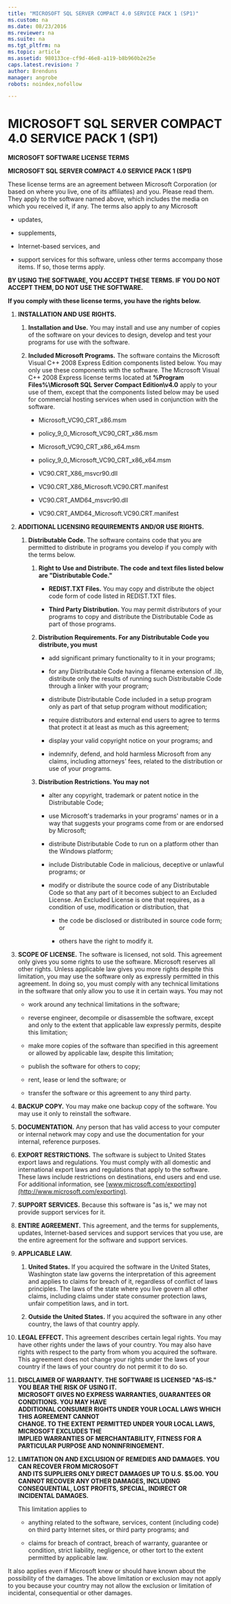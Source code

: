 ```yaml
---
title: "MICROSOFT SQL SERVER COMPACT 4.0 SERVICE PACK 1 (SP1)"
ms.custom: na
ms.date: 08/23/2016
ms.reviewer: na
ms.suite: na
ms.tgt_pltfrm: na
ms.topic: article
ms.assetid: 980133ce-cf9d-46e8-a119-b8b960b2e25e
caps.latest.revision: 7
author: Brendunsmanager: angrobe
robots: noindex,nofollow

---
```

# MICROSOFT SQL SERVER COMPACT 4.0 SERVICE PACK 1 (SP1)
**MICROSOFT SOFTWARE LICENSE TERMS**  

 **MICROSOFT SQL SERVER COMPACT 4.0 SERVICE PACK 1 (SP1)**  

 These license terms are an agreement between Microsoft Corporation (or based on where you live, one of its affiliates) and you. Please read them. They apply to the software named above, which includes the media on which you received it, if any. The terms also apply to any Microsoft  

-   updates,  

-   supplements,  

-   Internet-based services, and  

-   support services for this software, unless other terms accompany those items. If so, those terms apply.  

**BY USING THE SOFTWARE, YOU ACCEPT THESE TERMS. IF YOU DO NOT ACCEPT THEM, DO NOT USE THE SOFTWARE.**  

**If you comply with these license terms, you have the rights below.**  

1.  **INSTALLATION AND USE RIGHTS.**  

    1.  **Installation and Use.** You may install and use any number of copies of the software on your devices to design, develop and test your programs for use with the software.  

    2.  **Included Microsoft Programs.** The software contains the Microsoft Visual C++ 2008 Express Edition components listed below. You may only use these components with the software. The Microsoft Visual C++ 2008 Express license terms located at **%Program Files%\Microsoft SQL Server Compact Edition\v4.0** apply to your use of them, except that the components listed below may be used for commercial hosting services when used in conjunction with the software.  

        -   Microsoft_VC90_CRT_x86.msm  

        -   policy_9_0_Microsoft_VC90_CRT_x86.msm  

        -   Microsoft_VC90_CRT_x86_x64.msm  

        -   policy_9_0_Microsoft_VC90_CRT_x86_x64.msm  

        -   VC90.CRT_X86_msvcr90.dll  

        -   VC90.CRT_X86_Microsoft.VC90.CRT.manifest  

        -   VC90.CRT_AMD64_msvcr90.dll  

        -   VC90.CRT_AMD64_Microsoft.VC90.CRT.manifest  

2.  **ADDITIONAL LICENSING REQUIREMENTS AND/OR USE RIGHTS.**  

    1.  **Distributable Code.** The software contains code that you are permitted to distribute in programs you develop if you comply with the terms below.  

        1.  **Right to Use and Distribute. The code and text files listed below are "Distributable Code."**  

            -   **REDIST.TXT Files.** You may copy and distribute the object code form of code listed in REDIST.TXT files.  

            -   **Third Party Distribution.** You may permit distributors of your programs to copy and distribute the Distributable Code as part of those programs.  

        2.  **Distribution Requirements. For any Distributable Code you distribute, you must**  

            -   add significant primary functionality to it in your programs;  

            -   for any Distributable Code having a filename extension of .lib, distribute only the results of running such Distributable Code through a linker with your program;  

            -   distribute Distributable Code included in a setup program only as part of that setup program without modification;  

            -   require distributors and external end users to agree to terms that protect it at least as much as this agreement;  

            -   display your valid copyright notice on your programs; and  

            -   indemnify, defend, and hold harmless Microsoft from any claims, including attorneys' fees, related to the distribution or use of your programs.  

        3.  **Distribution Restrictions. You may not**  

            -   alter any copyright, trademark or patent notice in the Distributable Code;  

            -   use Microsoft's trademarks in your programs' names or in a way that suggests your programs come from or are endorsed by Microsoft;  

            -   distribute Distributable Code to run on a platform other than the Windows platform;  

            -   include Distributable Code in malicious, deceptive or unlawful programs; or  

            -   modify or distribute the source code of any Distributable Code so that any part of it becomes subject to an Excluded License. An Excluded License is one that requires, as a condition of use, modification or distribution, that  

                -   the code be disclosed or distributed in source code form; or  

                -   others have the right to modify it.  

3.  **SCOPE OF LICENSE.** The software is licensed, not sold. This agreement only gives you some rights to use the software. Microsoft reserves all other rights. Unless applicable law gives you more rights despite this limitation, you may use the software only as expressly permitted in this agreement. In doing so, you must comply with any technical limitations in the software that only allow you to use it in certain ways. You may not  

    -   work around any technical limitations in the software;  

    -   reverse engineer, decompile or disassemble the software, except and only to the extent that applicable law expressly permits, despite this limitation;  

    -   make more copies of the software than specified in this agreement or allowed by applicable law, despite this limitation;  

    -   publish the software for others to copy;  

    -   rent, lease or lend the software; or  

    -   transfer the software or this agreement to any third party.  

4.  **BACKUP COPY.** You may make one backup copy of the software. You may use it only to reinstall the software.  

5.  **DOCUMENTATION.** Any person that has valid access to your computer or internal network may copy and use the documentation for your internal, reference purposes.  

6.  **EXPORT RESTRICTIONS.** The software is subject to United States export laws and regulations. You must comply with all domestic and international export laws and regulations that apply to the software. These laws include restrictions on destinations, end users and end use. For additional information, see [www.microsoft.com/exporting](http://www.microsoft.com/exporting).  

7.  **SUPPORT SERVICES.** Because this software is "as is," we may not provide support services for it.  

8.  **ENTIRE AGREEMENT.** This agreement, and the terms for supplements, updates, Internet-based services and support services that you use, are the entire agreement for the software and support services.  

9. **APPLICABLE LAW.**  

    1.  **United States.** If you acquired the software in the United States, Washington state law governs the interpretation of this agreement and applies to claims for breach of it, regardless of conflict of laws principles. The laws of the state where you live govern all other claims, including claims under state consumer protection laws, unfair competition laws, and in tort.  

    2.  **Outside the United States.** If you acquired the software in any other country, the laws of that country apply.  

10. **LEGAL EFFECT.** This agreement describes certain legal rights. You may have other rights under the laws of your country. You may also have rights with respect to the party from whom you acquired the software. This agreement does not change your rights under the laws of your country if the laws of your country do not permit it to do so.  

11. **DISCLAIMER OF WARRANTY. THE SOFTWARE IS LICENSED "AS-IS." YOU BEAR THE RISK OF USING IT.**   
    **MICROSOFT GIVES NO EXPRESS WARRANTIES, GUARANTEES OR CONDITIONS. YOU MAY HAVE**   
    **ADDITIONAL CONSUMER RIGHTS UNDER YOUR LOCAL LAWS WHICH THIS AGREEMENT CANNOT**   
    **CHANGE. TO THE EXTENT PERMITTED UNDER YOUR LOCAL LAWS, MICROSOFT EXCLUDES THE**   
    **IMPLIED WARRANTIES OF MERCHANTABILITY, FITNESS FOR A PARTICULAR PURPOSE AND NONINFRINGEMENT.**  

12. **LIMITATION ON AND EXCLUSION OF REMEDIES AND DAMAGES. YOU CAN RECOVER FROM MICROSOFT**   
    **AND ITS SUPPLIERS ONLY DIRECT DAMAGES UP TO U.S. $5.00. YOU CANNOT RECOVER ANY OTHER DAMAGES, INCLUDING CONSEQUENTIAL, LOST PROFITS, SPECIAL, INDIRECT OR INCIDENTAL DAMAGES.**  

     This limitation applies to  

    -   anything related to the software, services, content (including code) on third party Internet sites, or third party programs; and  

    -   claims for breach of contract, breach of warranty, guarantee or condition, strict liability, negligence, or other tort to the extent permitted by applicable law.  

   It also applies even if Microsoft knew or should have known about the possibility of the damages. The above limitation or exclusion may not apply to you because your country may not allow the exclusion or limitation of incidental, consequential or other damages.

